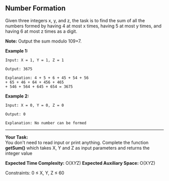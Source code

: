## Number Formation

Given three integers x, y, and z, the task is to find the sum of all the numbers formed by 
having 4 at most x times, having 5 at most y times, and having 6 at most z times as a digit.

**Note:** Output the sum modulo 109+7.

**Example 1:**

```
Input: X = 1, Y = 1, Z = 1 

Output: 3675

Explanation: 4 + 5 + 6 + 45 + 54 + 56 
+ 65 + 46 + 64 + 456 + 465 
+ 546 + 564 + 645 + 654 = 3675
```
**Example 2:**

```
Input: X = 0, Y = 0, Z = 0

Output: 0

Explanation: No number can be formed

```

***

**Your Task:**  
You don't need to read input or print anything. Complete the function **getSum()** which takes X, Y and Z as input parameters and returns the integer value

**Expected Time Complexity:** O(X*Y*Z)
**Expected Auxiliary Space:** O(X*Y*Z)

Constraints:
0 ≤ X, Y, Z ≤ 60

